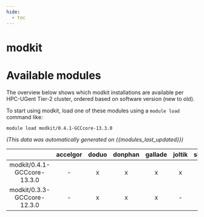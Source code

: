 ```yaml
---
hide:
  - toc
---
```


modkit
======

# Available modules


The overview below shows which modkit installations are available per HPC-UGent Tier-2 cluster, ordered based on software version (new to old).

To start using modkit, load one of these modules using a `module load` command like:

```shell
module load modkit/0.4.1-GCCcore-13.3.0
```

*(This data was automatically generated on {{modules_last_updated}})*  

| |accelgor|doduo|donphan|gallade|joltik|shinx|
| :---: | :---: | :---: | :---: | :---: | :---: | :---: |
|modkit/0.4.1-GCCcore-13.3.0|-|x|x|x|x|x|
|modkit/0.3.3-GCCcore-12.3.0|-|x|x|x|-|x|
